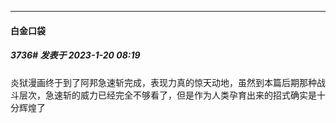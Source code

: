 

*****

####  白金口袋  
##### 3736#       发表于 2023-1-20 08:19

炎狱漫画终于到了阿邦急速斩完成，表现力真的惊天动地，虽然到本篇后期那种战斗层次，急速斩的威力已经完全不够看了，但是作为人类孕育出来的招式确实是十分辉煌了

